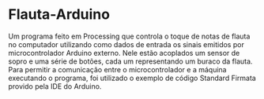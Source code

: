 # Flauta-Arduino
Um programa feito em Processing que controla o toque de notas de flauta no computador utilizando como dados de entrada os sinais emitidos por microcontrolador Arduino externo. Nele estão acoplados um sensor de sopro e uma série de botões, cada um representando um buraco da flauta. 
Para permitir a comunicação entre o microcontrolador e a máquina executando o programa, foi utilizado o exemplo de código Standard Firmata provido pela IDE do Arduino.
